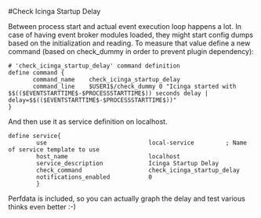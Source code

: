 #Check Icinga Startup Delay

Between process start and actual event execution loop happens a lot. In case of having event broker modules loaded, they might start config dumps based on the initialization and reading.
To measure that value define a new command (based on check_dummy in order to prevent plugin dependency):

```
# 'check_icinga_startup_delay' command definition
define command {
       command_name    check_icinga_startup_delay
       command_line    $USER1$/check_dummy 0 "Icinga started with $$(($EVENTSTARTTIME$-$PROCESSSTARTTIME$)) seconds delay | delay=$$(($EVENTSTARTTIME$-$PROCESSSTARTTIME$))"
}
```

And then use it as service definition on localhost.

```
define service{
        use                             local-service         ; Name of service template to use
        host_name                       localhost
        service_description             Icinga Startup Delay
        check_command                   check_icinga_startup_delay
        notifications_enabled           0
        }
```

Perfdata is included, so you can actually graph the delay and test various thinks even better :-)
